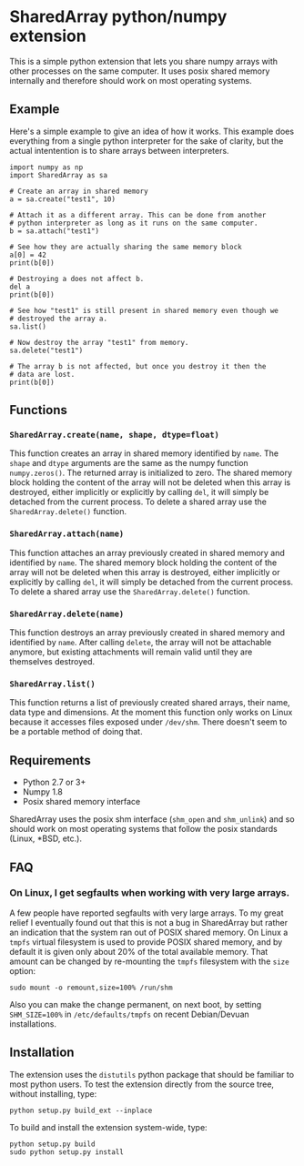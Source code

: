 SharedArray python/numpy extension
==================================

This is a simple python extension that lets you share numpy arrays
with other processes on the same computer.  It uses posix shared
memory internally and therefore should work on most operating systems.

Example
-------

Here's a simple example to give an idea of how it works. This example
does everything from a single python interpreter for the sake of
clarity, but the actual intentention is to share arrays between
interpreters.

	import numpy as np
	import SharedArray as sa

	# Create an array in shared memory
	a = sa.create("test1", 10)

	# Attach it as a different array. This can be done from another
	# python interpreter as long as it runs on the same computer.
	b = sa.attach("test1")

	# See how they are actually sharing the same memory block
	a[0] = 42
	print(b[0])

	# Destroying a does not affect b.
	del a
	print(b[0])

	# See how "test1" is still present in shared memory even though we
	# destroyed the array a.
	sa.list()

	# Now destroy the array "test1" from memory.
	sa.delete("test1")

	# The array b is not affected, but once you destroy it then the
	# data are lost.
	print(b[0])

Functions
---------

### `SharedArray.create(name, shape, dtype=float)`

This function creates an array in shared memory identified by `name`.
The `shape` and `dtype` arguments are the same as the numpy function
`numpy.zeros()`.  The returned array is initialized to zero.  The
shared memory block holding the content of the array will not be
deleted when this array is destroyed, either implicitly or explicitly
by calling `del`, it will simply be detached from the current process.
To delete a shared array use the `SharedArray.delete()` function.

### `SharedArray.attach(name)`

This function attaches an array previously created in shared memory
and identified by `name`.  The shared memory block holding the content
of the array will not be deleted when this array is destroyed, either
implicitly or explicitly by calling `del`, it will simply be detached
from the current process.  To delete a shared array use the
`SharedArray.delete()` function.

### `SharedArray.delete(name)`

This function destroys an array previously created in shared memory
and identified by `name`.  After calling `delete`, the array will not
be attachable anymore, but existing attachments will remain valid
until they are themselves destroyed.

### `SharedArray.list()`

This function returns a list of previously created shared arrays,
their name, data type and dimensions.  At the moment this function
only works on Linux because it accesses files exposed under
`/dev/shm`.  There doesn't seem to be a portable method of doing that.

Requirements
------------

* Python 2.7 or 3+
* Numpy 1.8
* Posix shared memory interface

SharedArray uses the posix shm interface (`shm_open` and `shm_unlink`)
and so should work on most operating systems that follow the posix
standards (Linux, *BSD, etc.).

FAQ
---

### On Linux, I get segfaults when working with very large arrays.

A few people have reported segfaults with very large arrays. To my
great relief I eventually found out that this is not a bug in
SharedArray but rather an indication that the system ran out of POSIX
shared memory. On Linux a `tmpfs` virtual filesystem is used to
provide POSIX shared memory, and by default it is given only about 20%
of the total available memory. That amount can be changed by
re-mounting the `tmpfs` filesystem with the `size` option:

	sudo mount -o remount,size=100% /run/shm

Also you can make the change permanent, on next boot, by setting
`SHM_SIZE=100%` in `/etc/defaults/tmpfs` on recent Debian/Devuan
installations.

Installation
------------

The extension uses the `distutils` python package that should be
familiar to most python users. To test the extension directly from the
source tree, without installing, type:

	python setup.py build_ext --inplace

To build and install the extension system-wide, type:

	python setup.py build
	sudo python setup.py install
